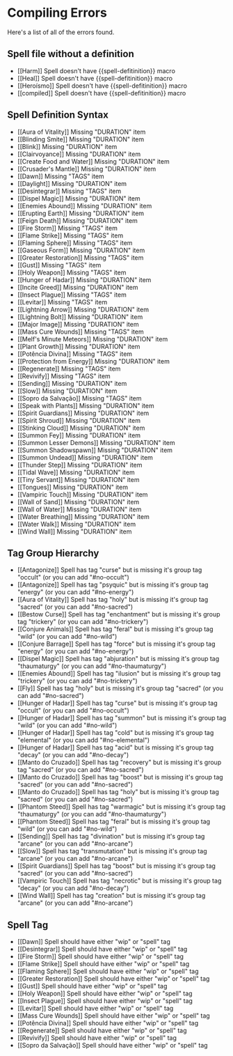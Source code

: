 # Compiling Errors
Here's a list of all of the errors found.

## Spell file without a definition
- [[Harm]] Spell doesn't have {{spell-defitinition}} macro
- [[Heal]] Spell doesn't have {{spell-defitinition}} macro
- [[Heroísmo]] Spell doesn't have {{spell-defitinition}} macro
- [[compiled]] Spell doesn't have {{spell-defitinition}} macro

## Spell Definition Syntax
- [[Aura of Vitality]] Missing "DURATION" item
- [[Blinding Smite]] Missing "DURATION" item
- [[Blink]] Missing "DURATION" item
- [[Clairvoyance]] Missing "DURATION" item
- [[Create Food and Water]] Missing "DURATION" item
- [[Crusader's Mantle]] Missing "DURATION" item
- [[Dawn]] Missing "TAGS" item
- [[Daylight]] Missing "DURATION" item
- [[Desintegrar]] Missing "TAGS" item
- [[Dispel Magic]] Missing "DURATION" item
- [[Enemies Abound]] Missing "DURATION" item
- [[Erupting Earth]] Missing "DURATION" item
- [[Feign Death]] Missing "DURATION" item
- [[Fire Storm]] Missing "TAGS" item
- [[Flame Strike]] Missing "TAGS" item
- [[Flaming Sphere]] Missing "TAGS" item
- [[Gaseous Form]] Missing "DURATION" item
- [[Greater Restoration]] Missing "TAGS" item
- [[Gust]] Missing "TAGS" item
- [[Holy Weapon]] Missing "TAGS" item
- [[Hunger of Hadar]] Missing "DURATION" item
- [[Incite Greed]] Missing "DURATION" item
- [[Insect Plague]] Missing "TAGS" item
- [[Levitar]] Missing "TAGS" item
- [[Lightning Arrow]] Missing "DURATION" item
- [[Lightning Bolt]] Missing "DURATION" item
- [[Major Image]] Missing "DURATION" item
- [[Mass Cure Wounds]] Missing "TAGS" item
- [[Melf's Minute Meteors]] Missing "DURATION" item
- [[Plant Growth]] Missing "DURATION" item
- [[Potência Divina]] Missing "TAGS" item
- [[Protection from Energy]] Missing "DURATION" item
- [[Regenerate]] Missing "TAGS" item
- [[Revivify]] Missing "TAGS" item
- [[Sending]] Missing "DURATION" item
- [[Slow]] Missing "DURATION" item
- [[Sopro da Salvação]] Missing "TAGS" item
- [[Speak with Plants]] Missing "DURATION" item
- [[Spirit Guardians]] Missing "DURATION" item
- [[Spirit Shroud]] Missing "DURATION" item
- [[Stinking Cloud]] Missing "DURATION" item
- [[Summon Fey]] Missing "DURATION" item
- [[Summon Lesser Demons]] Missing "DURATION" item
- [[Summon Shadowspawn]] Missing "DURATION" item
- [[Summon Undead]] Missing "DURATION" item
- [[Thunder Step]] Missing "DURATION" item
- [[Tidal Wave]] Missing "DURATION" item
- [[Tiny Servant]] Missing "DURATION" item
- [[Tongues]] Missing "DURATION" item
- [[Vampiric Touch]] Missing "DURATION" item
- [[Wall of Sand]] Missing "DURATION" item
- [[Wall of Water]] Missing "DURATION" item
- [[Water Breathing]] Missing "DURATION" item
- [[Water Walk]] Missing "DURATION" item
- [[Wind Wall]] Missing "DURATION" item

## Tag Group Hierarchy
- [[Antagonize]] Spell has tag "curse" but is missing it's group tag "occult" (or you can add "#no-occult")
- [[Antagonize]] Spell has tag "psyquic" but is missing it's group tag "energy" (or you can add "#no-energy")
- [[Aura of Vitality]] Spell has tag "holy" but is missing it's group tag "sacred" (or you can add "#no-sacred")
- [[Bestow Curse]] Spell has tag "enchantment" but is missing it's group tag "trickery" (or you can add "#no-trickery")
- [[Conjure Animals]] Spell has tag "feral" but is missing it's group tag "wild" (or you can add "#no-wild")
- [[Conjure Barrage]] Spell has tag "force" but is missing it's group tag "energy" (or you can add "#no-energy")
- [[Dispel Magic]] Spell has tag "abjuration" but is missing it's group tag "thaumaturgy" (or you can add "#no-thaumaturgy")
- [[Enemies Abound]] Spell has tag "ilusion" but is missing it's group tag "trickery" (or you can add "#no-trickery")
- [[Fly]] Spell has tag "holy" but is missing it's group tag "sacred" (or you can add "#no-sacred")
- [[Hunger of Hadar]] Spell has tag "curse" but is missing it's group tag "occult" (or you can add "#no-occult")
- [[Hunger of Hadar]] Spell has tag "summon" but is missing it's group tag "wild" (or you can add "#no-wild")
- [[Hunger of Hadar]] Spell has tag "cold" but is missing it's group tag "elemental" (or you can add "#no-elemental")
- [[Hunger of Hadar]] Spell has tag "acid" but is missing it's group tag "decay" (or you can add "#no-decay")
- [[Manto do Cruzado]] Spell has tag "recovery" but is missing it's group tag "sacred" (or you can add "#no-sacred")
- [[Manto do Cruzado]] Spell has tag "boost" but is missing it's group tag "sacred" (or you can add "#no-sacred")
- [[Manto do Cruzado]] Spell has tag "holy" but is missing it's group tag "sacred" (or you can add "#no-sacred")
- [[Phantom Steed]] Spell has tag "warmagic" but is missing it's group tag "thaumaturgy" (or you can add "#no-thaumaturgy")
- [[Phantom Steed]] Spell has tag "feral" but is missing it's group tag "wild" (or you can add "#no-wild")
- [[Sending]] Spell has tag "divination" but is missing it's group tag "arcane" (or you can add "#no-arcane")
- [[Slow]] Spell has tag "transmutation" but is missing it's group tag "arcane" (or you can add "#no-arcane")
- [[Spirit Guardians]] Spell has tag "boost" but is missing it's group tag "sacred" (or you can add "#no-sacred")
- [[Vampiric Touch]] Spell has tag "necrotic" but is missing it's group tag "decay" (or you can add "#no-decay")
- [[Wind Wall]] Spell has tag "creation" but is missing it's group tag "arcane" (or you can add "#no-arcane")

## Spell Tag
- [[Dawn]] Spell should have either "wip" or "spell" tag
- [[Desintegrar]] Spell should have either "wip" or "spell" tag
- [[Fire Storm]] Spell should have either "wip" or "spell" tag
- [[Flame Strike]] Spell should have either "wip" or "spell" tag
- [[Flaming Sphere]] Spell should have either "wip" or "spell" tag
- [[Greater Restoration]] Spell should have either "wip" or "spell" tag
- [[Gust]] Spell should have either "wip" or "spell" tag
- [[Holy Weapon]] Spell should have either "wip" or "spell" tag
- [[Insect Plague]] Spell should have either "wip" or "spell" tag
- [[Levitar]] Spell should have either "wip" or "spell" tag
- [[Mass Cure Wounds]] Spell should have either "wip" or "spell" tag
- [[Potência Divina]] Spell should have either "wip" or "spell" tag
- [[Regenerate]] Spell should have either "wip" or "spell" tag
- [[Revivify]] Spell should have either "wip" or "spell" tag
- [[Sopro da Salvação]] Spell should have either "wip" or "spell" tag
